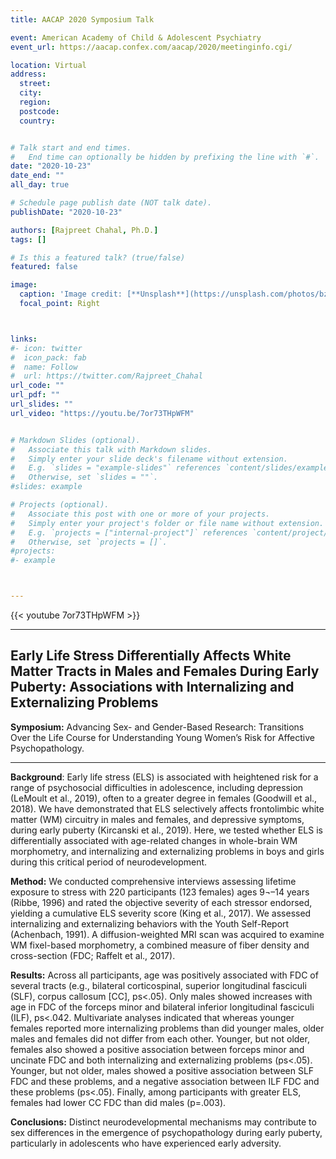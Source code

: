 ```yaml
---
title: AACAP 2020 Symposium Talk

event: American Academy of Child & Adolescent Psychiatry
event_url: https://aacap.confex.com/aacap/2020/meetinginfo.cgi/

location: Virtual
address:
  street: 
  city: 
  region: 
  postcode: 
  country: 


# Talk start and end times.
#   End time can optionally be hidden by prefixing the line with `#`.
date: "2020-10-23"
date_end: ""
all_day: true

# Schedule page publish date (NOT talk date).
publishDate: "2020-10-23"

authors: [Rajpreet Chahal, Ph.D.]
tags: []

# Is this a featured talk? (true/false)
featured: false

image:
  caption: 'Image credit: [**Unsplash**](https://unsplash.com/photos/bzdhc5b3Bxs)'
  focal_point: Right



links:
#- icon: twitter
#  icon_pack: fab
#  name: Follow
#  url: https://twitter.com/Rajpreet_Chahal
url_code: ""
url_pdf: ""
url_slides: ""
url_video: "https://youtu.be/7or73THpWFM"


# Markdown Slides (optional).
#   Associate this talk with Markdown slides.
#   Simply enter your slide deck's filename without extension.
#   E.g. `slides = "example-slides"` references `content/slides/example-slides.md`.
#   Otherwise, set `slides = ""`.
#slides: example

# Projects (optional).
#   Associate this post with one or more of your projects.
#   Simply enter your project's folder or file name without extension.
#   E.g. `projects = ["internal-project"]` references `content/project/deep-learning/index.md`.
#   Otherwise, set `projects = []`.
#projects:
#- example



---
```



{{< youtube 7or73THpWFM >}}

---

## Early Life Stress Differentially Affects White Matter Tracts in Males and Females During Early Puberty: Associations with Internalizing and Externalizing Problems ##


**Symposium:** Advancing Sex- and Gender-Based Research: Transitions Over the Life Course for Understanding Young Women’s Risk for Affective Psychopathology.


---


**Background**: 
Early life stress (ELS) is associated with heightened risk for a range of psychosocial difficulties in adolescence, including depression (LeMoult et al., 2019), often to a greater degree in females (Goodwill et al., 2018). We have demonstrated that ELS selectively affects frontolimbic white matter (WM) circuitry in males and females, and depressive symptoms, during early puberty (Kircanski et al., 2019). Here, we tested whether ELS is differentially associated with age-related changes in whole-brain WM morphometry, and internalizing and externalizing problems in boys and girls during this critical period of neurodevelopment.


**Method:**
We conducted comprehensive interviews assessing lifetime exposure to stress with 220 participants (123 females) ages 9¬–14 years (Ribbe, 1996) and rated the objective severity of each stressor endorsed, yielding a cumulative ELS severity score (King et al., 2017). We assessed internalizing and externalizing behaviors with the Youth Self-Report (Achenbach, 1991). A diffusion-weighted MRI scan was acquired to examine WM fixel-based morphometry, a combined measure of fiber density and cross-section (FDC; Raffelt et al., 2017).


**Results:**
Across all participants, age was positively associated with FDC of several tracts (e.g., bilateral corticospinal, superior longitudinal fasciculi (SLF), corpus callosum [CC], ps<.05). Only males showed increases with age in FDC of the forceps minor and bilateral inferior longitudinal fasciculi (ILF), ps<.042. Multivariate analyses indicated that whereas younger females reported more internalizing problems than did younger males, older males and females did not differ from each other. Younger, but not older, females also showed a positive association between forceps minor and uncinate FDC and both internalizing and externalizing problems (ps<.05). Younger, but not older, males showed a positive association between SLF FDC and these problems, and a negative association between ILF FDC and these problems (ps<.05). Finally, among participants with greater ELS, females had lower CC FDC than did males (p=.003).


**Conclusions:**
Distinct neurodevelopmental mechanisms may contribute to sex differences in the emergence of psychopathology during early puberty, particularly in adolescents who have experienced early adversity.

